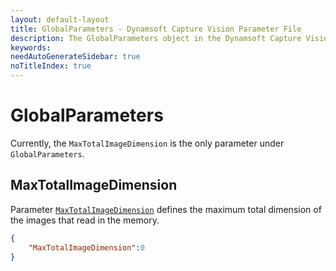 ```yaml
---
layout: default-layout
title: GlobalParameters - Dynamsoft Capture Vision Parameter File
description: The GlobalParameters object in the Dynamsoft Capture Vision Parameter File is XXX.
keywords:
needAutoGenerateSidebar: true
noTitleIndex: true
---
```


# GlobalParameters

Currently, the `MaxTotalImageDimension` is the only parameter under `GlobalParameters`.

## MaxTotalImageDimension

Parameter [`MaxTotalImageDimension`](../../reference/global-parameter/max-total-image-dimension.md) defines the maximum total dimension of the images that read in the memory.

```json
{
    "MaxTotalImageDimension":0
}
```
